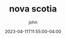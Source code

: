 ---
date: 2023-04-11T11:55:00-04:00
title: "nova scotia"
ab: "AB"
seo_title: "Contact nova scotia Member of parliament"
description: Contact nova scotia representatives
author: john
url: /canada/nova-scotia/
flag: seal.png
weight: 1
---